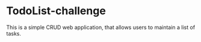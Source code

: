 # TodoList-challenge
This is a simple CRUD web application, that allows users to maintain a list of tasks.
